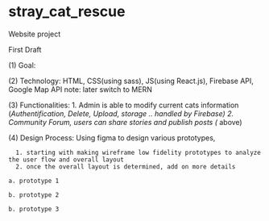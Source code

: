 # stray_cat_rescue
Website project

First Draft

 (1) Goal:

 (2) Technology: HTML, CSS(using sass), JS(using React.js), Firebase API, Google Map API
                    note: later switch to MERN
          
 
 (3) Functionalities: 
      1. Admin is able to modify current cats information (*Authentification, Delete, Upload, storage .. handled by Firebase)
      2. Community Forum, users can share stories and publish posts (* above)
 
 (4) Design Process: Using figma to design various prototypes, 
 
      1. starting with making wireframe low fidelity prototypes to analyze the user flow and overall layout
      2. once the overall layout is determined, add on more details
  
    a. prototype 1
    
    b. prototype 2
    
    b. prototype 3
